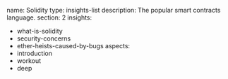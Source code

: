 name: Solidity
type: insights-list
description: The popular smart contracts language.
section: 2
insights:
  - what-is-solidity
  - security-concerns
  - ether-heists-caused-by-bugs
aspects:
  - introduction
  - workout
  - deep
 
